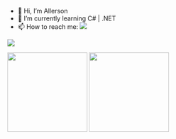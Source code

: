  <!--
**Allerson-SM/Allerson-SM** is a ✨ _special_ ✨ repository because its `README.md` (this file) appears on your GitHub profile.
Here are some ideas to get you started:
-->

- 👋 Hi, I’m Allerson 
- 🌱 I’m currently learning C# | .NET
- 📫 How to reach me: <a href="https://www.linkedin.com/in/allerson-santana-medeiros-2b7b64176" target="_blank"><img src="https://img.shields.io/badge/LinkedIn-0077B5?style=for-the-badge&logo=linkedin&logoColor=white "/></a>

 <!-- or <a href="mailto:allerson.santana354@gmail.com"><img src="https://img.shields.io/badge/Gmail-D14836?style=for-the-badge&logo=gmail&logoColor=white"/></a>-->

![](https://komarev.com/ghpvc/?username=allerson-sm&color=blueviolet)


<div>
    <img height="180em" src="https://github-readme-stats.vercel.app/api?username=allerson-sm&show_icons=true&theme=tokyonight"/>
    <img height="180em" src="https://github-readme-stats.vercel.app/api/top-langs/?username=allerson-sm&show_icons=true&theme=tokyonight"/>
</div>
